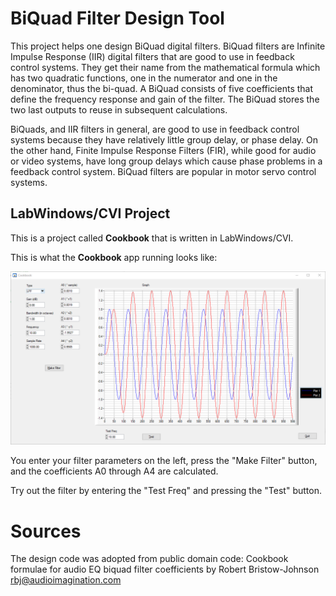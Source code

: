 # BiQuad Filter Design Tool

This project helps one design BiQuad digital filters. BiQuad filters are Infinite Impulse Response (IIR) digital filters that are good to use in feedback control systems.  They get their name from the mathematical formula which has two quadratic functions, one in the numerator and one in the denominator, thus the bi-quad.  A BiQuad consists of five coefficients that define the frequency response and gain of the filter.  The BiQuad stores the two last outputs to reuse in subsequent calculations.  

BiQuads, and IIR filters in general, are good to use in feedback control systems because they have relatively little group delay, or phase delay.  On the other hand, Finite Impulse Response Filters (FIR), while good for audio or video systems, have long group delays which cause phase problems in a feedback control system.  BiQuad filters are popular in motor servo control systems.

## LabWindows/CVI Project

This is a project called **Cookbook** that is  written in LabWindows/CVI.

This is what the **Cookbook** app running looks like:

![Cookbook App Screenshot](./images/screen_labwindows.png)

You enter your filter parameters on the left, press the "Make Filter" button, and the coefficients A0 through A4 are calculated.

Try out the filter by entering the "Test Freq" and pressing the "Test" button.

# Sources

The design code was adopted from public domain code:
Cookbook formulae for audio EQ biquad filter coefficients
by Robert Bristow-Johnson  <rbj@audioimagination.com>
